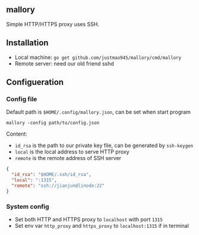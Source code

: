 ## mallory
Simple HTTP/HTTPS proxy uses SSH.


## Installation
* Local machine: `go get github.com/justmao945/mallory/cmd/mallory`
* Remote server: need our old friend sshd


## Configueration
### Config file
Default path is `$HOME/.config/mallory.json`, can be set when start program 
```
mallory -config path/to/config.json
```

Content:
* `id_rsa` is the path to our private key file, can be generated by `ssh-keygen`
* `local` is the local address to serve HTTP proxy
* `remote` is the remote address of SSH server

```json
{
  "id_rsa": "$HOME/.ssh/id_rsa",
  "local": ":1315",
  "remote": "ssh://jianjun@linode:22"
}
```

### System config
* Set both HTTP and HTTPS proxy to `localhost` with port `1315`
* Set env var `http_proxy` and `https_proxy` to `localhost:1315` if in terminal

